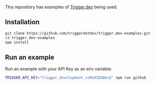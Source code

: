 This repository has examples of [Trigger.dev](https://trigger.dev) being used.

## Installation

```sh
git clone https://github.com/triggerdotdev/trigger.dev-examples.git
cd trigger.dev-examples
npm install
```

## Run an example

Run an example with your API Key as an env variable:

```sh
TRIGGER_API_KEY="trigger_development_vzNnO2DGBGcG" npm run github
```
